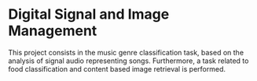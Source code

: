 # Digital Signal and Image Management
This project consists in the music genre classification task, based on the analysis of signal audio representing songs. 
Furthermore, a task related to food classification and content based image retrieval is performed.
